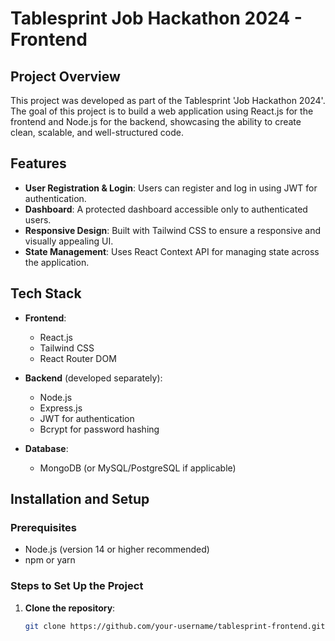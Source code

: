 # Tablesprint Job Hackathon 2024 - Frontend

## Project Overview

This project was developed as part of the Tablesprint 'Job Hackathon 2024'. The goal of this project is to build a web application using React.js for the frontend and Node.js for the backend, showcasing the ability to create clean, scalable, and well-structured code.

## Features

- **User Registration & Login**: Users can register and log in using JWT for authentication.
- **Dashboard**: A protected dashboard accessible only to authenticated users.
- **Responsive Design**: Built with Tailwind CSS to ensure a responsive and visually appealing UI.
- **State Management**: Uses React Context API for managing state across the application.

## Tech Stack

- **Frontend**:

  - React.js
  - Tailwind CSS
  - React Router DOM

- **Backend** (developed separately):

  - Node.js
  - Express.js
  - JWT for authentication
  - Bcrypt for password hashing

- **Database**:
  - MongoDB (or MySQL/PostgreSQL if applicable)

## Installation and Setup

### Prerequisites

- Node.js (version 14 or higher recommended)
- npm or yarn

### Steps to Set Up the Project

1. **Clone the repository**:

   ```bash
   git clone https://github.com/your-username/tablesprint-frontend.git
   ```
